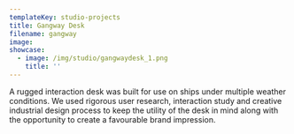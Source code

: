 ```yaml
---
templateKey: studio-projects
title: Gangway Desk
filename: gangway
image:
showcase:
  - image: /img/studio/gangwaydesk_1.png
    title: ''
---
```


A rugged interaction desk was built for use on ships under multiple weather conditions. We used rigorous user research, interaction study and creative industrial design process to keep the utility of the desk in mind along with the opportunity to create a favourable brand impression.
